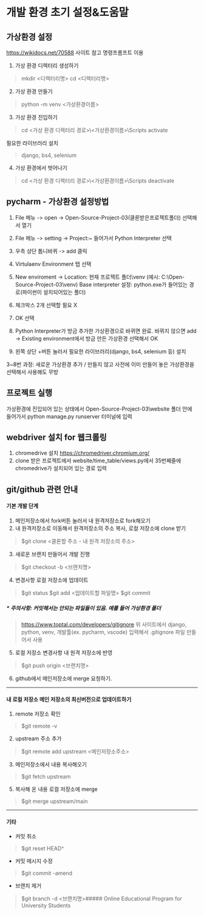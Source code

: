 개발 환경 초기 설정&도움말
=====
가상환경 설정
-------
https://wikidocs.net/70588 사이트 참고
명령프롬프트 이용
1. 가상 환경 디렉터리 생성하기
>mkdir <디렉터리명>
>cd <디렉터리명>
2. 가상 환경 만들기
>python -m venv <가상환경이름>
3. 가상 환경 진입하기
>cd <가상 환경 디렉터리 경로>\\<가상환경이름>\\Scripts
activate

필요한 라이브러리 설치
>django, bs4, selenium 
4. 가상 환경에서 벗어나기
>cd <가상 환경 디렉터리 경로>\\<가상환경이름>\\Scripts
deactivate

pycharm - 가상환경 설정방법
------
1. File 메뉴 -> open -> Open-Source-Project-03(클론받은프로젝트폴더) 선택해서 열기
2. File 메뉴 -> setting -> Project:~ 들어가서 Python Interpreter 선택

3. 우측 상단 톱니바퀴 -> add 클릭
4. Virtulaenv Environment 탭 선택
5. New enviroment -> Location: 현재 프로젝트 폴더\venv (예시: C:\Open-Source-Project-03\venv)
   Base interpreter 설정: python.exe가 들어있는 경로(파이썬이 설치되어있는 폴더)
6. 체크박스 2개 선택할 필요 X
7. OK 선택
8. Python Interpreter가 방금 추가한 가상환경으로 바뀌면 완료. 바뀌지 않으면
   add -> Existing environment에서 방금 만든 가상환경 선택해서 OK
9. 왼쪽 상단 +버튼 눌러서 필요한 라이브러리(django, bs4, selenium 등) 설치

3~8번 과정: 새로운 가상환경 추가 / 만들지 않고 사전에 이미 만들어 놓은 가상환경을 선택해서 사용해도 무방

프로젝트 실행
-------
가상환경에 진입되어 있는 상태에서 Open-Source-Project-03\website 폴더 안에 들어가서
python manage.py runserver 터미널에 입력


webdriver 설치 for 웹크롤링
-------------
1. chromedrive 설치
https://chromedriver.chromium.org/
2. clone 받은 프로젝트에서 website/time_table/views.py에서 35번째줄에 chromedrive가 설치되어 있는 경로 입력



git/github 관련 안내
-------
#### 기본 개발 단계
1. 메인저장소에서 fork버튼 눌러서 내 원격저장소로 fork해오기
2. 내 원격저장소로 이동해서 원격저장소의 주소 복사, 로컬 저장소에 clone 받기
> \$git clone <클론할 주소 - 내 원격 저장소의 주소>
3. 새로운 브랜치 만들어서 개발 진행
> \$git checkout -b <브랜치명>
4. 변경사항 로컬 저장소에 업데이트
> \$git status 
> \$git add <업데이트할 파일명>
> \$git commit
##### * 주의사항: 커밋해서는 안되는 파일들이 있음. 예를 들어 가상환경 폴더
> https://www.toptal.com/developers/gitignore
> 위 사이트에서 django, python, venv, 개발툴(ex. pycharm, vscode) 입력해서 .gitignore 파일 만들어서 사용

5. 로컬 저장소 변경사항 내 원격 저장소에 반영
> \$git push origin <브랜치명>
6. github에서 메인저장소에 merge 요청하기.
----
#### 내 로컬 저장소 메인 저장소의 최신버전으로 업데이트하기
1. remote 저장소 확인
>\$git remote -v
2. upstream 주소 추가
>\$git remote add upstream <메인저장소주소>
3. 메인저장소에서 내용 복사해오기
>\$git fetch upstream
5. 복사해 온 내용 로컬 저장소에 merge
>\$git merge upstream/main
----
#### 기타
- 커밋 취소
>\$git reset HEAD^
- 커밋 메시지 수정
>\$git commit -amend
- 브랜치 제거
>\$git branch -d <브랜치명>##### Online Educational Program for University Students
